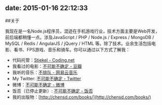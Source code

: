 date: 2015-01-16 22:12:33
---

##关于

我现在是一名Node.js程序员，混迹在手机游戏行业，技术方面主要是Web开发，前后端都稍懂一点。涉及JavaScript / PHP / Node.js / Express / MongoDB / MySQL / Redis / AngularJS / jQuery / HTML 等。除了技术。业余生活包括电影、看书、FPS游戏、音乐和骑车。你可以通过以下方式了解我：

*   代码托管：[Stiekel - Coding.net](https://coding.net/u/Stiekel)
*   我看过的电影：[不可能不确定 - 豆瓣](http://movie.douban.com/people/Stiekel/collect)
*   我听的音乐：[不排队 - 网易云音乐](http://music.163.com/#/user/home?id=16297534)
*   My Twitter: [不可能不确定 - Twitter](http://twitter.com/SidCN)
*   微博：[不可能不确定 - 微博](http://weibo.com/sidcn)
*   饭否（已停止更新）: [不可能不确定 - 饭否](http://fanfou.com/ncbcy)
*   我的出版物：[http://chensd.com/books/](http://chensd.com/books/)